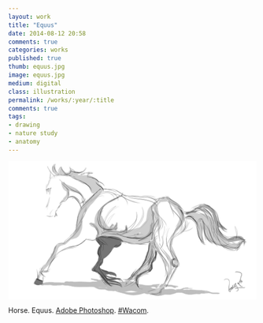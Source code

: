 ```yaml
---
layout: work
title: "Equus"
date: 2014-08-12 20:58
comments: true
categories: works
published: true
thumb: equus.jpg
image: equus.jpg
medium: digital
class: illustration
permalink: /works/:year/:title
comments: true
tags:
- drawing
- nature study
- anatomy
---
```

<img src="/images/works/equus.jpg" align="middle"/>

Horse. Equus. [Adobe Photoshop](https://www.facebook.com/Photoshop). [#Wacom](https://www.facebook.com/hashtag/wacom).